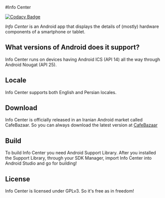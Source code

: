 #Info Center

[![Codacy Badge](https://api.codacy.com/project/badge/Grade/59b83a8b9a4640e8a035fa10d91d8fde)](https://www.codacy.com/app/MasoodFallahpoor/InfoCenter?utm_source=github.com&utm_medium=referral&utm_content=MasoodFallahpoor/InfoCenter&utm_campaign=badger)

*Info Center* is an Android app that displays the details of (mostly) hardware components of a smartphone or tablet.

## What versions of Android does it support?
Info Center runs on devices having Android ICS (API 14) all the way through Android Nougat (API 25).

## Locale
Info Center supports both English and Persian locales.

## Download
Info Center is officially released in an Iranian Android market called CafeBazaar. So you can always download the latest
version at [CafeBazaar](http://cafebazaar.ir/app/com.fallahpoor.infocenter)

## Build
To build Info Center you need Android Support Library. After you installed the Support Library, through your SDK Manager,
import Info Center into Android Studio and go for building!

## License
Info Center is licensed under GPLv3. So it's free as in freedom!